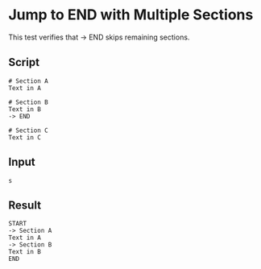 # Jump to END with Multiple Sections

This test verifies that -> END skips remaining sections.

## Script
```cuentitos
# Section A
Text in A

# Section B
Text in B
-> END

# Section C
Text in C
```

## Input
```input
s
```

## Result
```result
START
-> Section A
Text in A
-> Section B
Text in B
END
```
